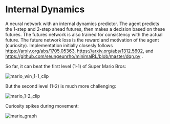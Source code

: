# Internal Dynamics

A neural network with an internal dynamics predictor. The agent predicts the 1-step and 2-step ahead futures, then makes a decision based on these futures. The futures network is also trained for consistency with the actual future. The future network loss is the reward and motivation of the agent (curiosity). Implementation initially closesly follows https://arxiv.org/abs/1705.05363, https://arxiv.org/abs/1312.5602, and https://github.com/seungeunrho/minimalRL/blob/master/dqn.py .

So far, it can beat the first level (1-1) of Super Mario Bros:

![mario_win_1-1_clip](https://github.com/user-attachments/assets/11fae889-bf62-4bd9-ab42-5351b9cba6b0)

But the second level (1-2) is much more challenging:

![mario_1-2_clip](https://github.com/user-attachments/assets/1958ad94-09ad-4094-9707-a65b680b318b)

Curiosity spikes during movement:

![mario_graph](https://github.com/user-attachments/assets/b3eaf828-4a04-4047-92ef-fa656602e2f0)
